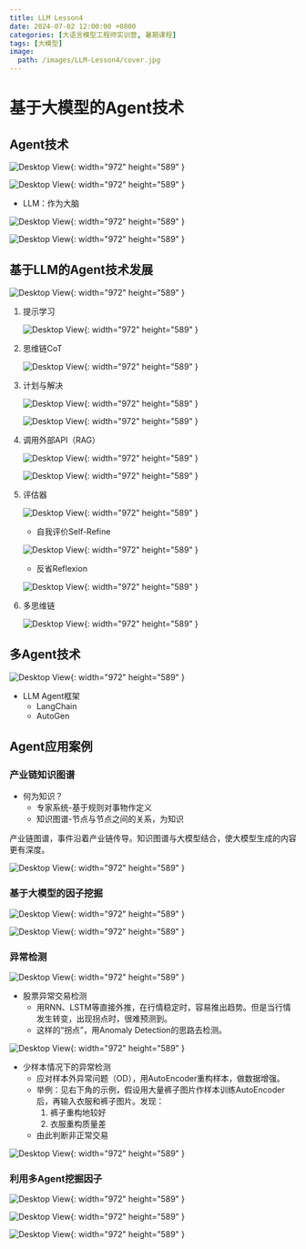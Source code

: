 ```yaml
---
title: LLM Lesson4 
date: 2024-07-02 12:00:00 +0800
categories: [大语言模型工程师实训营, 暑期课程]
tags: [大模型]
image:
  path: /images/LLM-Lesson4/cover.jpg
---
```

# 基于大模型的Agent技术

## Agent技术

![Desktop View](/images/LLM-Lesson4/p1.jpg){: width="972" height="589" }

![Desktop View](/images/LLM-Lesson4/p2.jpg){: width="972" height="589" }

- LLM：作为大脑

![Desktop View](/images/LLM-Lesson4/p3.jpg){: width="972" height="589" }

![Desktop View](/images/LLM-Lesson4/p4.jpg){: width="972" height="589" }

## 基于LLM的Agent技术发展

![Desktop View](/images/LLM-Lesson4/p5.jpg){: width="972" height="589" }

1. 提示学习

    ![Desktop View](/images/LLM-Lesson4/p6.jpg){: width="972" height="589" }

2. 思维链CoT

    ![Desktop View](/images/LLM-Lesson4/p7.jpg){: width="972" height="589" }

3. 计划与解决

    ![Desktop View](/images/LLM-Lesson4/p8.jpg){: width="972" height="589" }

    ![Desktop View](/images/LLM-Lesson4/p9.jpg){: width="972" height="589" }

4. 调用外部API（RAG）

    ![Desktop View](/images/LLM-Lesson4/p10.jpg){: width="972" height="589" }

    ![Desktop View](/images/LLM-Lesson4/p11.jpg){: width="972" height="589" }

5. 评估器

    ![Desktop View](/images/LLM-Lesson4/p12.jpg){: width="972" height="589" }

    - 自我评价Self-Refine

    ![Desktop View](/images/LLM-Lesson4/p13.jpg){: width="972" height="589" }

    - 反省Reflexion

    ![Desktop View](/images/LLM-Lesson4/p14.jpg){: width="972" height="589" }

6. 多思维链

    ![Desktop View](/images/LLM-Lesson4/p15.jpg){: width="972" height="589" }

## 多Agent技术

![Desktop View](/images/LLM-Lesson4/p22.jpg){: width="972" height="589" }

- LLM Agent框架
    - LangChain
    - AutoGen

## Agent应用案例

### 产业链知识图谱

- 何为知识？
    - 专家系统-基于规则对事物作定义
    - 知识图谱-节点与节点之间的关系，为知识

产业链图谱，事件沿着产业链传导。知识图谱与大模型结合，使大模型生成的内容更有深度。

![Desktop View](/images/LLM-Lesson4/p16.jpg){: width="972" height="589" }

### 基于大模型的因子挖掘

![Desktop View](/images/LLM-Lesson4/p17.jpg){: width="972" height="589" }

![Desktop View](/images/LLM-Lesson4/p18.jpg){: width="972" height="589" }

### 异常检测

![Desktop View](/images/LLM-Lesson4/p19.jpg){: width="972" height="589" }

- 股票异常交易检测
    - 用RNN、LSTM等直接外推，在行情稳定时，容易推出趋势。但是当行情发生转变，出现拐点时，很难预测到。
    - 这样的“拐点”，用Anomaly Detection的思路去检测。

![Desktop View](/images/LLM-Lesson4/p20.jpg){: width="972" height="589" }

- 少样本情况下的异常检测
    - 应对样本外异常问题（OD），用AutoEncoder重构样本，做数据增强。
    - 举例：见右下角的示例，假设用大量裤子图片作样本训练AutoEncoder后，再输入衣服和裤子图片。发现：
        1. 裤子重构地较好
        2. 衣服重构质量差
    - 由此判断非正常交易

![Desktop View](/images/LLM-Lesson4/p21.jpg){: width="972" height="589" }

### 利用多Agent挖掘因子

![Desktop View](/images/LLM-Lesson4/p23.jpg){: width="972" height="589" }

![Desktop View](/images/LLM-Lesson4/p24.jpg){: width="972" height="589" }

![Desktop View](/images/LLM-Lesson4/p25.jpg){: width="972" height="589" }